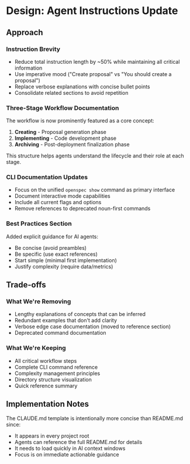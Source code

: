 # Design: Agent Instructions Update

## Approach

### Instruction Brevity
- Reduce total instruction length by ~50% while maintaining all critical information
- Use imperative mood ("Create proposal" vs "You should create a proposal")
- Replace verbose explanations with concise bullet points
- Consolidate related sections to avoid repetition

### Three-Stage Workflow Documentation
The workflow is now prominently featured as a core concept:
1. **Creating** - Proposal generation phase
2. **Implementing** - Code development phase  
3. **Archiving** - Post-deployment finalization phase

This structure helps agents understand the lifecycle and their role at each stage.

### CLI Documentation Updates
- Focus on the unified `openspec show` command as primary interface
- Document interactive mode capabilities
- Include all current flags and options
- Remove references to deprecated noun-first commands

### Best Practices Section
Added explicit guidance for AI agents:
- Be concise (avoid preambles)
- Be specific (use exact references)
- Start simple (minimal first implementation)
- Justify complexity (require data/metrics)

## Trade-offs

### What We're Removing
- Lengthy explanations of concepts that can be inferred
- Redundant examples that don't add clarity
- Verbose edge case documentation (moved to reference section)
- Deprecated command documentation

### What We're Keeping
- All critical workflow steps
- Complete CLI command reference
- Complexity management principles
- Directory structure visualization
- Quick reference summary

## Implementation Notes

The CLAUDE.md template is intentionally more concise than README.md since:
- It appears in every project root
- Agents can reference the full README.md for details
- It needs to load quickly in AI context windows
- Focus is on immediate actionable guidance